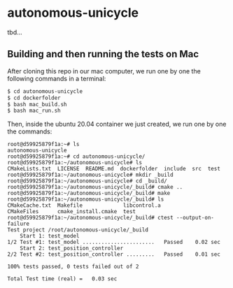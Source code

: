 # autonomous-unicycle

tbd...


## Building and then running the tests on Mac

After cloning this repo in our mac computer, we run one by one the following commands in a terminal:

```bash
$ cd autonomous-unicycle
$ cd dockerfolder
$ bash mac_build.sh
$ bash mac_run.sh
```

Then, inside the ubuntu 20.04 container we just created, we run one by one the commands:

```console
root@d59925879f1a:~# ls
autonomous-unicycle
root@d59925879f1a:~# cd autonomous-unicycle/
root@d59925879f1a:~/autonomous-unicycle# ls
CMakeLists.txt  LICENSE  README.md  dockerfolder  include  src  test
root@d59925879f1a:~/autonomous-unicycle# mkdir _build
root@d59925879f1a:~/autonomous-unicycle# cd _build/
root@d59925879f1a:~/autonomous-unicycle/_build# cmake ..
root@d59925879f1a:~/autonomous-unicycle/_build# make 
root@d59925879f1a:~/autonomous-unicycle/_build# ls
CMakeCache.txt  Makefile             libcontrol.a
CMakeFiles      cmake_install.cmake  test
root@d59925879f1a:~/autonomous-unicycle/_build# ctest --output-on-failure
Test project /root/autonomous-unicycle/_build
    Start 1: test_model
1/2 Test #1: test_model .......................   Passed    0.02 sec
    Start 2: test_position_controller
2/2 Test #2: test_position_controller .........   Passed    0.01 sec

100% tests passed, 0 tests failed out of 2

Total Test time (real) =   0.03 sec
```